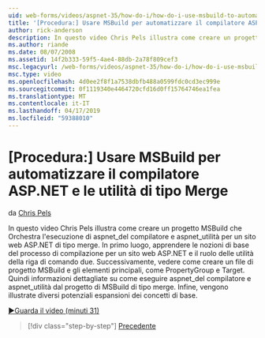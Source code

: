 ```yaml
---
uid: web-forms/videos/aspnet-35/how-do-i/how-do-i-use-msbuild-to-automate-the-aspnet-compiler-and-merge-utilities
title: '[Procedura:] Usare MSBuild per automatizzare il compilatore ASP.NET e le utilità di tipo Merge | Microsoft Docs'
author: rick-anderson
description: In questo video Chris Pels illustra come creare un progetto MSBuild che Orchestra l'esecuzione delle utilità aspnet_compiler e aspnet_merge per un piano ASP...
ms.author: riande
ms.date: 08/07/2008
ms.assetid: 14f2b333-59f5-4ae4-88db-2a78f809cef3
msc.legacyurl: /web-forms/videos/aspnet-35/how-do-i/how-do-i-use-msbuild-to-automate-the-aspnet-compiler-and-merge-utilities
msc.type: video
ms.openlocfilehash: 4d0ee2f8f1a7538dbfb488a0599fdc0cd3ec999e
ms.sourcegitcommit: 0f1119340e4464720cfd16d0ff15764746ea1fea
ms.translationtype: MT
ms.contentlocale: it-IT
ms.lasthandoff: 04/17/2019
ms.locfileid: "59388010"
---
```

# <a name="how-do-i-use-msbuild-to-automate-the-aspnet-compiler-and-merge-utilities"></a>[Procedura:] Usare MSBuild per automatizzare il compilatore ASP.NET e le utilità di tipo Merge

da [Chris Pels](https://twitter.com/chrispels)

In questo video Chris Pels illustra come creare un progetto MSBuild che Orchestra l'esecuzione di aspnet\_del compilatore e aspnet\_utilità per un sito web ASP.NET di tipo merge. In primo luogo, apprendere le nozioni di base del processo di compilazione per un sito web ASP.NET e il ruolo delle utilità della riga di comando due. Successivamente, vedere come creare un file di progetto MSBuild e gli elementi principali, come PropertyGroup e Target. Quindi informazioni dettagliate su come eseguire aspnet\_del compilatore e aspnet\_utilità dal progetto di MSBuild di tipo merge. Infine, vengono illustrate diversi potenziali espansioni dei concetti di base.

[&#9654;Guarda il video (minuti 31)](https://channel9.msdn.com/Blogs/ASP-NET-Site-Videos/how-do-i-use-msbuild-to-automate-the-aspnet-compiler-and-merge-utilities)

> [!div class="step-by-step"]
> [Precedente](how-do-i-serialize-a-graph-with-the-entity-framework.md)
